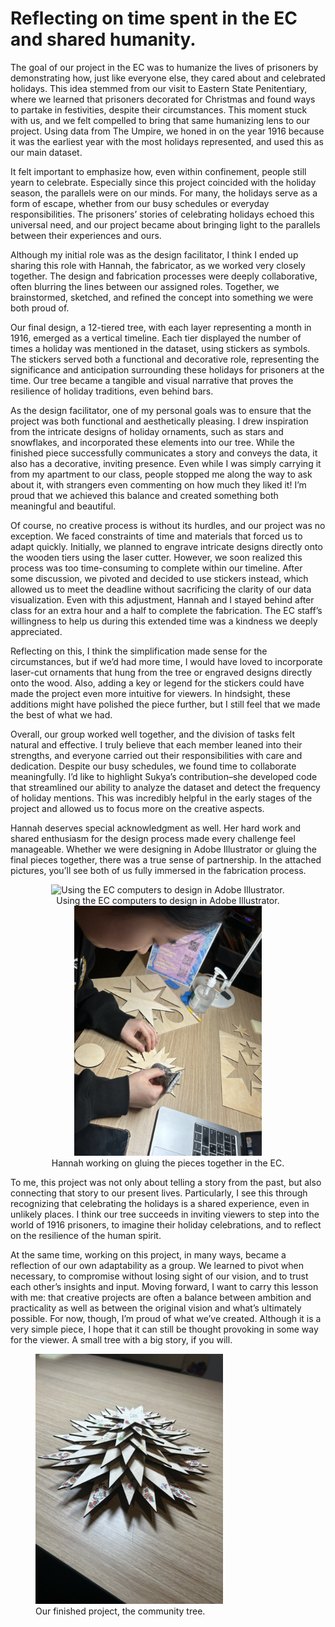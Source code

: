 # Reflecting on time spent in the EC and shared humanity.

<body>
  <p>
The goal of our project in the EC was to humanize the lives of prisoners by demonstrating how, just like everyone else, they cared about and celebrated holidays. This idea stemmed from our visit to Eastern State Penitentiary, where we learned that prisoners decorated for Christmas and found ways to partake in festivities, despite their circumstances. This moment stuck with us, and we felt compelled to bring that same humanizing lens to our project. Using data from The Umpire, we honed in on the year 1916 because it was the earliest year with the most holidays represented, and used this as our main dataset.

It felt important to emphasize how, even within confinement, people still yearn to celebrate. Especially since this project coincided with the holiday season, the parallels were on our minds. For many, the holidays serve as a form of escape, whether from our busy schedules or everyday responsibilities. The prisoners’ stories of celebrating holidays echoed this universal need, and our project became about bringing light to the parallels between their experiences and ours.
 
Although my initial role was as the design facilitator, I think I ended up sharing this role with Hannah, the fabricator, as we worked very closely together. The design and fabrication processes were deeply collaborative, often blurring the lines between our assigned roles. Together, we brainstormed, sketched, and refined the concept into something we were both proud of.

Our final design, a 12-tiered tree, with each layer representing a month in 1916, emerged as a vertical timeline. Each tier displayed the number of times a holiday was mentioned in the dataset, using stickers as symbols. The stickers served both a functional and decorative role, representing the significance and anticipation surrounding these holidays for prisoners at the time. Our tree became a tangible and visual narrative that proves the resilience of holiday traditions, even behind bars.

As the design facilitator, one of my personal goals was to ensure that the project was both functional and aesthetically pleasing. I drew inspiration from the intricate designs of holiday ornaments, such as stars and snowflakes, and incorporated these elements into our tree. While the finished piece successfully communicates a story and conveys the data, it also has a decorative, inviting presence. Even while I was simply carrying it from my apartment to our class, people stopped me along the way to ask about it, with strangers even commenting on how much they liked it! I’m proud that we achieved this balance and created something both meaningful and beautiful.

Of course, no creative process is without its hurdles, and our project was no exception. We faced constraints of time and materials that forced us to adapt quickly. Initially, we planned to engrave intricate designs directly onto the wooden tiers using the laser cutter. However, we soon realized this process was too time-consuming to complete within our timeline. After some discussion, we pivoted and decided to use stickers instead, which allowed us to meet the deadline without sacrificing the clarity of our data visualization. Even with this adjustment, Hannah and I stayed behind after class for an extra hour and a half to complete the fabrication. The EC staff’s willingness to help us during this extended time was a kindness we deeply appreciated.

Reflecting on this, I think the simplification made sense for the circumstances, but if we’d had more time, I would have loved to incorporate laser-cut ornaments that hung from the tree or engraved designs directly onto the wood. Also, adding a key or legend for the stickers could have made the project even more intuitive for viewers. In hindsight, these additions might have polished the piece further, but I still feel that we made the best of what we had.

Overall, our group worked well together, and the division of tasks felt natural and effective. I truly believe that each member leaned into their strengths, and everyone carried out their responsibilities with care and dedication. Despite our busy schedules, we found time to collaborate meaningfully. I’d like to highlight Sukya’s contribution–she developed code that streamlined our ability to analyze the dataset and detect the frequency of holiday mentions. This was incredibly helpful in the early stages of the project and allowed us to focus more on the creative aspects.

Hannah deserves special acknowledgment as well. Her hard work and shared enthusiasm for the design process made every challenge feel manageable. Whether we were designing in Adobe Illustrator or gluing the final pieces together, there was a true sense of partnership. In the attached pictures, you’ll see both of us fully immersed in the fabrication process. </p>

  <div style="text-align: center;">
    <figure style="display: inline-block; margin: 0 10px;">
      <img src="meintheec.jpeg" alt="Using the EC computers to design in Adobe Illustrator." width="300">
      <figcaption>Using the EC computers to design in Adobe Illustrator.</figcaption>
    </figure>
    <figure style="display: inline-block; margin: 0 10px;">
      <img src="hannahinec.jpeg" alt="Hannah working on gluing the pieces together" width="300">
      <figcaption>Hannah working on gluing the pieces together in the EC.</figcaption>
    </figure>
  </div>

<p>To me, this project was not only about telling a story from the past, but also connecting that story to our present lives. Particularly, I see this through recognizing that celebrating the holidays is a shared experience, even in unlikely places. I think our tree succeeds in inviting viewers to step into the world of 1916 prisoners, to imagine their holiday celebrations, and to reflect on the resilience of the human spirit.

At the same time, working on this project, in many ways, became a reflection of our own adaptability as a group. We learned to pivot when necessary, to compromise without losing sight of our vision, and to trust each other’s insights and input. Moving forward, I want to carry this lesson with me: that creative projects are often a balance between ambition and practicality as well as between the original vision and what’s ultimately possible. For now, though, I’m proud of what we’ve created. Although it is a very simple piece, I hope that it can still be thought provoking in some way for the viewer. A small tree with a big story, if you will.</p>
</body>

<figure>
  <img src="communitytree.jpeg" alt="A wooden laser-cut tree consisting of 12 layers, adorned with various stickers representing different holidays." width="300">
  <figcaption>Our finished project, the community tree.</figcaption>
</figure>
